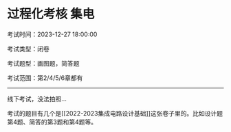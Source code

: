 # 过程化考核 集电

考试时间：2023-12-27 18:00:00

考试类型：闭卷

考试题型：画图题，简答题

考试范围：第2/4/5/6章都有

---

线下考试，没法拍照...

考试的题目有几个是[[2022-2023集成电路设计基础]]这张卷子里的。比如设计题第4题、简答的第3题和第4题等。
